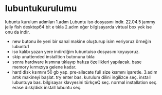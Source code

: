 # lubuntukurulumu
lubuntu kurulum adımları
1.adım Lubuntu iso dosyasını indir. 22.04.5 jammy jelly fish desktop64 bit e tıkla
2.adım  eğer bilgisayarda virtual box yok ise onu da indir.
- new butonu ile yeni bir sanal makine oluşturup isim veriyoruz örneğin lubuntu1
- iso kalıbı yazan yere indirdiğim lubuntuiso dosyasını koyuyoruz.
- skip unattended installtion butonuna tıkla
- sonra hardware kısmına tıklayıp hafıza özellikleri yapılacak. base memory kırmızıya gelene kadar.
- hard disk ksımını 50 gb yap. pre-allacate full size kısmını işaretle.
3.adım artık makineyi başlat.
  try enter bas.
  kurulum dilini ingilizce seç.
  install lubuntuya bas.
  bilgisayar klavyesini türkçeQ seç.
  normal installation seç.
  erase disk/disk install lubuntu seç.
